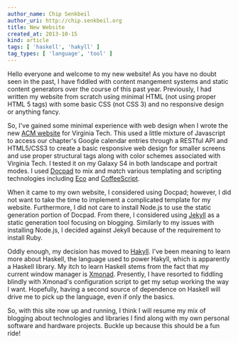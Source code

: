 ```yaml
---
author_name: Chip Senkbeil
author_uri: http://chip.senkbeil.org
title: New Website
created_at: 2013-10-15
kind: article
tags: [ 'haskell', 'hakyll' ]
tag_types: [ 'language', 'tool' ]
---
```


Hello everyone and welcome to my new website! As you have no doubt seen in the
past, I have fiddled with content mangement systems and static content
generators over the course of this past year. Previously, I had written my
website from scratch using minimal HTML (not using proper HTML 5 tags) with
some basic CSS (not CSS 3) and no responsive design or anything fancy.

So, I've gained some minimal experience with web design when I wrote the new
[ACM website](http://www.acm.vt.edu/) for Virginia Tech. This used a little
mixture of Javascript to access our chapter's Google calendar entries through
a RESTful API and HTML5/CSS3 to create a basic responsive web design for
smaller screens and use proper structural tags along with color schemes
associated with Virginia Tech. I tested it on my Galaxy S4 in both landscape
and portrait modes. I used [Docpad](http://www.docpad.org/) to mix and match 
various templating and scripting technologies including 
[Eco](https://github.com/sstephenson/eco) and 
[CoffeeScript](http://www.coffeescript.org).

When it came to my own website, I considered using Docpad; however, I did not
want to take the time to implement a complicated template for my website.
Furthermore, I did not care to install Node.js to use the static generation
portion of Docpad. From there, I considered using
[Jekyll](http://www.jekyllrb.com) as a static generation tool focusing on
blogging. Similarly to my issues with installing Node.js, I decided against
Jekyll because of the requirement to install Ruby.

Oddly enough, my decision has moved to [Hakyll](http://jaspervdj.be/hakyll/).
I've been meaning to learn more about Haskell, the language used to power
Hakyll, which is apparently a Haskell library. My itch to learn Haskell stems
from the fact that my current window manager is [Xmonad](http://xmonad.org/).
Presently, I have resorted to fiddling blindly with Xmonad's configuration
script to get my setup working the way I want. Hopefully, having a second
source of dependence on Haskell will drive me to pick up the language, even
if only the basics.

So, with this site now up and running, I think I will resume my mix of blogging
about technologies and libraries I find along with my own personal software
and hardware projects. Buckle up because this should be a fun ride!

